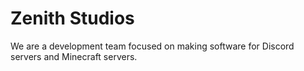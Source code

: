 # Zenith Studios
We are a development team focused on making software for Discord servers and Minecraft servers.
